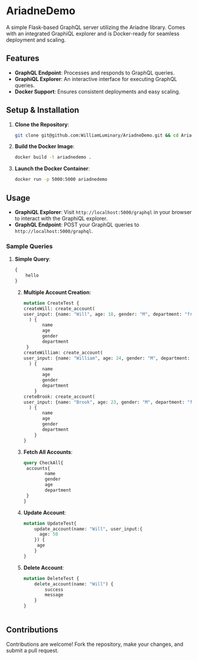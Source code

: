 # AriadneDemo

A simple Flask-based GraphQL server utilizing the Ariadne library. Comes with an integrated GraphiQL explorer and is
Docker-ready for seamless deployment and scaling.

## Features

- **GraphQL Endpoint**: Processes and responds to GraphQL queries.
- **GraphiQL Explorer**: An interactive interface for executing GraphQL queries.
- **Docker Support**: Ensures consistent deployments and easy scaling.

## Setup & Installation

1. **Clone the Repository**:
   ```bash
   git clone git@github.com:WilliamLuminary/AriadneDemo.git && cd AriadneDemo
   ```

2. **Build the Docker Image**:
   ```bash
   docker build -t ariadnedemo .
   ```

3. **Launch the Docker Container**:
   ```bash
   docker run -p 5000:5000 ariadnedemo
   ```

## Usage

- **GraphiQL Explorer**: Visit `http://localhost:5000/graphql` in your browser to interact with the GraphiQL explorer.
- **GraphQL Endpoint**: POST your GraphQL queries to `http://localhost:5000/graphql`.

### Sample Queries

1. **Simple Query**:
   ```graphql
   {
       hello
   }
   ```

    2. **Multiple Account Creation**:
       ```graphql
       mutation CreateTest {
       createWill: create_account(
       user_input: {name: "Will", age: 18, gender: "M", department: "frontend"}
         ) {
              name
              age
              gender
              department
       	}
       createWilliam: create_account(
       user_input: {name: "William", age: 24, gender: "M", department: "backend"}
         ) {
              name
              age
              gender
              department
           }
       creteBrook: create_account(
       user_input: {name: "Brook", age: 23, gender: "M", department: "finance"}
         ) {
              name
              age
              gender
              department
           }
       }
       ```

    3. **Fetch All Accounts**:
       ```graphql
       query CheckAll{
       	accounts{
               name
               gender
               age
               department
       	}
       }
       ```

    4. **Update Account**:
       ```graphql
       mutation UpdateTest{
           update_account(name: "Will", user_input:{
             age: 50
           }) {
           	age
           }
       }
       ```

    5. **Delete Account**:
       ```graphql
       mutation DeleteTest {
           delete_account(name: "Will") {
               success
               message
           }
       }
        
       ```

## Contributions

Contributions are welcome! Fork the repository, make your changes, and submit a pull request.
